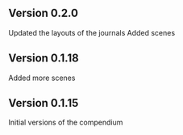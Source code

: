 ## Version 0.2.0

Updated the layouts of the journals
Added scenes

## Version 0.1.18

Added more scenes

## Version 0.1.15

Initial versions of the compendium